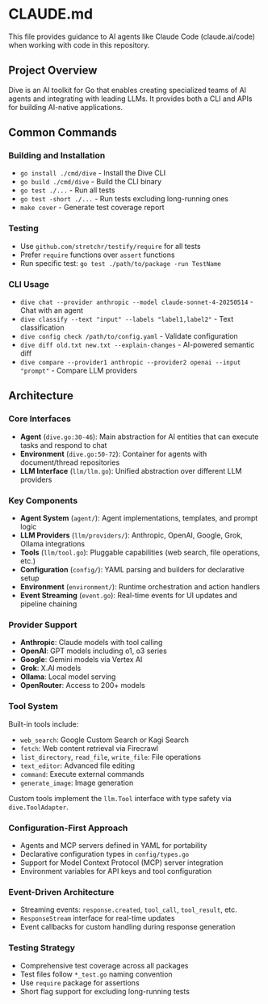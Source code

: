 # CLAUDE.md

This file provides guidance to AI agents like Claude Code (claude.ai/code) when working with code in this repository.

## Project Overview

Dive is an AI toolkit for Go that enables creating specialized teams of AI agents and integrating with leading LLMs. It provides both a CLI and APIs for building AI-native applications.

## Common Commands

### Building and Installation
- `go install ./cmd/dive` - Install the Dive CLI
- `go build ./cmd/dive` - Build the CLI binary
- `go test ./...` - Run all tests
- `go test -short ./...` - Run tests excluding long-running ones
- `make cover` - Generate test coverage report

### Testing
- Use `github.com/stretchr/testify/require` for all tests
- Prefer `require` functions over `assert` functions
- Run specific test: `go test ./path/to/package -run TestName`

### CLI Usage
- `dive chat --provider anthropic --model claude-sonnet-4-20250514` - Chat with an agent
- `dive classify --text "input" --labels "label1,label2"` - Text classification
- `dive config check /path/to/config.yaml` - Validate configuration
- `dive diff old.txt new.txt --explain-changes` - AI-powered semantic diff
- `dive compare --provider1 anthropic --provider2 openai --input "prompt"` - Compare LLM providers

## Architecture

### Core Interfaces
- **Agent** (`dive.go:30-46`): Main abstraction for AI entities that can execute tasks and respond to chat
- **Environment** (`dive.go:50-72`): Container for agents with document/thread repositories
- **LLM Interface** (`llm/llm.go`): Unified abstraction over different LLM providers

### Key Components
- **Agent System** (`agent/`): Agent implementations, templates, and prompt logic
- **LLM Providers** (`llm/providers/`): Anthropic, OpenAI, Google, Grok, Ollama integrations
- **Tools** (`llm/tool.go`): Pluggable capabilities (web search, file operations, etc.)
- **Configuration** (`config/`): YAML parsing and builders for declarative setup
- **Environment** (`environment/`): Runtime orchestration and action handlers
- **Event Streaming** (`event.go`): Real-time events for UI updates and pipeline chaining

### Provider Support
- **Anthropic**: Claude models with tool calling
- **OpenAI**: GPT models including o1, o3 series
- **Google**: Gemini models via Vertex AI
- **Grok**: X.AI models
- **Ollama**: Local model serving
- **OpenRouter**: Access to 200+ models

### Tool System
Built-in tools include:
- `web_search`: Google Custom Search or Kagi Search
- `fetch`: Web content retrieval via Firecrawl
- `list_directory`, `read_file`, `write_file`: File operations
- `text_editor`: Advanced file editing
- `command`: Execute external commands
- `generate_image`: Image generation

Custom tools implement the `llm.Tool` interface with type safety via `dive.ToolAdapter`.

### Configuration-First Approach
- Agents and MCP servers defined in YAML for portability
- Declarative configuration types in `config/types.go`
- Support for Model Context Protocol (MCP) server integration
- Environment variables for API keys and tool configuration

### Event-Driven Architecture
- Streaming events: `response.created`, `tool_call`, `tool_result`, etc.
- `ResponseStream` interface for real-time updates
- Event callbacks for custom handling during response generation

### Testing Strategy
- Comprehensive test coverage across all packages
- Test files follow `*_test.go` naming convention
- Use `require` package for assertions
- Short flag support for excluding long-running tests
